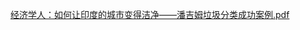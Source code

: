 [经济学人：如何让印度的城市变得洁净——潘吉姆垃圾分类成功案例.pdf](https://github.com/user-attachments/files/18257640/default.pdf)
